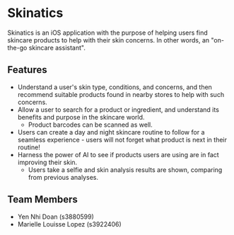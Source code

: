 # Skinatics



Skinatics is an iOS application with the purpose of helping users find skincare products to help with their skin concerns. In other words, an "on-the-go skincare assistant".

## Features

- Understand a user's skin type, conditions, and concerns, and then recommend suitable products found in nearby stores to help with such concerns.
- Allow a user to search for a product or ingredient, and understand its benefits and purpose in the skincare world.
  - Product barcodes can be scanned as well.
- Users can create a day and night skincare routine to follow for a seamless experience - users will not forget what product is next in their routine!
- Harness the power of AI to see if products users are using are in fact improving their skin.
  - Users take a selfie and skin analysis results are shown, comparing from previous analyses.
 
## Team Members

- Yen Nhi Doan (s3880599)
- Marielle Louisse Lopez (s3922406)

